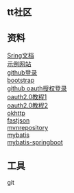 ## tt社区

## 资料
[Sring文档](https://spring.io/guides)  
[示例网站](https://elasticsearch.cn/explore)  
[github登录](https://developer.github.com/apps/building-oauth-apps/creating-an-oauth-app/)  
[bootstrap](https://www.bootcss.com/)  
[github oauth授权登录](https://developer.github.com/apps/building-oauth-apps/authorizing-oauth-apps/)   
[oauth2.0教程1](http://www.ruanyifeng.com/blog/2019/04/oauth_design.html)  
[oauth2.0教程2](https://tools.ietf.org/html/rfc6749)  
[okhttp](https://square.github.io/okhttp/)  
[fastjson]()  
[mvnrepository](https://mvnrepository.com/)  
[mybatis](http://mybatis.org/spring-boot-starter/mybatis-spring-boot-autoconfigure/index.html)  
[mybatis-springboot](https://docs.spring.io/spring-boot/docs/2.0.0.RC1/reference/htmlsingle/#boot-features-connect-to-production-database)  
## 工具
git

